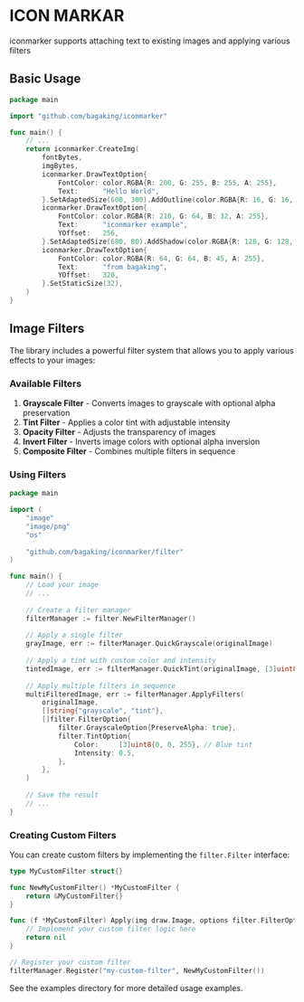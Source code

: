 # ICON MARKAR 

iconmarker supports attaching text to existing images and applying various filters

## Basic Usage

```go
package main

import "github.com/bagaking/iconmarker"

func main() {
    // ...
	return iconmarker.CreateImg(
		fontBytes,
		imgBytes,
		iconmarker.DrawTextOption{
			FontColor: color.RGBA{R: 200, G: 255, B: 255, A: 255},
			Text:      "Hello World",
		}.SetAdaptedSize(600, 300).AddOutline(color.RGBA{R: 16, G: 16, B: 16, A: 255}, 4),
		iconmarker.DrawTextOption{
			FontColor: color.RGBA{R: 210, G: 64, B: 32, A: 255},
			Text:      "iconmarker example",
			YOffset:   256,
		}.SetAdaptedSize(680, 80).AddShadow(color.RGBA{R: 128, G: 128, B: 128, A: 128}, ico.TitleShadowWidth),
		iconmarker.DrawTextOption{
			FontColor: color.RGBA{R: 64, G: 64, B: 45, A: 255},
			Text:      "from bagaking",
			YOffset:   320, 
		}.SetStaticSize(32),
	)
}
```

## Image Filters

The library includes a powerful filter system that allows you to apply various effects to your images:

### Available Filters

1. **Grayscale Filter** - Converts images to grayscale with optional alpha preservation
2. **Tint Filter** - Applies a color tint with adjustable intensity
3. **Opacity Filter** - Adjusts the transparency of images
4. **Invert Filter** - Inverts image colors with optional alpha inversion
5. **Composite Filter** - Combines multiple filters in sequence

### Using Filters

```go
package main

import (
    "image"
    "image/png"
    "os"
    
    "github.com/bagaking/iconmarker/filter"
)

func main() {
    // Load your image
    // ...
    
    // Create a filter manager
    filterManager := filter.NewFilterManager()
    
    // Apply a single filter
    grayImage, err := filterManager.QuickGrayscale(originalImage)
    
    // Apply a tint with custom color and intensity
    tintedImage, err := filterManager.QuickTint(originalImage, [3]uint8{255, 0, 0}, 0.7) // Red tint at 70% intensity
    
    // Apply multiple filters in sequence
    multiFilteredImage, err := filterManager.ApplyFilters(
        originalImage,
        []string{"grayscale", "tint"},
        []filter.FilterOption{
            filter.GrayscaleOption{PreserveAlpha: true},
            filter.TintOption{
                Color:     [3]uint8{0, 0, 255}, // Blue tint
                Intensity: 0.5,
            },
        },
    )
    
    // Save the result
    // ...
}
```

### Creating Custom Filters

You can create custom filters by implementing the `filter.Filter` interface:

```go
type MyCustomFilter struct{}

func NewMyCustomFilter() *MyCustomFilter {
    return &MyCustomFilter{}
}

func (f *MyCustomFilter) Apply(img draw.Image, options filter.FilterOption) error {
    // Implement your custom filter logic here
    return nil
}

// Register your custom filter
filterManager.Register("my-custom-filter", NewMyCustomFilter())
```

See the examples directory for more detailed usage examples.
